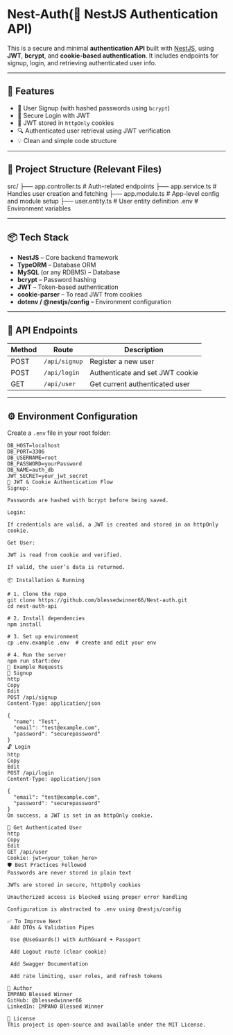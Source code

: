 # Nest-Auth(🔐 NestJS Authentication API)

This is a secure and minimal **authentication API** built with [NestJS](https://nestjs.com/), using **JWT**, **bcrypt**, and **cookie-based authentication**. It includes endpoints for signup, login, and retrieving authenticated user info.

---

## 🚀 Features

- 🧾 User Signup (with hashed passwords using `bcrypt`)
- 🔐 Secure Login with JWT
- 🍪 JWT stored in `httpOnly` cookies
- 🔍 Authenticated user retrieval using JWT verification
- 💡 Clean and simple code structure

---

## 📁 Project Structure (Relevant Files)

src/
├── app.controller.ts # Auth-related endpoints
├── app.service.ts # Handles user creation and fetching
├── app.module.ts # App-level config and module setup
├── user.entity.ts # User entity definition
.env # Environment variables


---

## 📦 Tech Stack

- **NestJS** – Core backend framework
- **TypeORM** – Database ORM
- **MySQL** (or any RDBMS) – Database
- **bcrypt** – Password hashing
- **JWT** – Token-based authentication
- **cookie-parser** – To read JWT from cookies
- **dotenv / @nestjs/config** – Environment configuration

---

## 📮 API Endpoints

| Method | Route         | Description                    |
|--------|---------------|--------------------------------|
| POST   | `/api/signup` | Register a new user            |
| POST   | `/api/login`  | Authenticate and set JWT cookie|
| GET    | `/api/user`   | Get current authenticated user |

---

## ⚙️ Environment Configuration

Create a `.env` file in your root folder:

```env
DB_HOST=localhost
DB_PORT=3306
DB_USERNAME=root
DB_PASSWORD=yourPassword
DB_NAME=auth_db
JWT_SECRET=your_jwt_secret
🔐 JWT & Cookie Authentication Flow
Signup:

Passwords are hashed with bcrypt before being saved.

Login:

If credentials are valid, a JWT is created and stored in an httpOnly cookie.

Get User:

JWT is read from cookie and verified.

If valid, the user’s data is returned.

📦 Installation & Running

# 1. Clone the repo
git clone https://github.com/blessedwinner66/Nest-auth.git
cd nest-auth-api

# 2. Install dependencies
npm install

# 3. Set up environment
cp .env.example .env  # create and edit your env

# 4. Run the server
npm run start:dev
🧠 Example Requests
🔐 Signup
http
Copy
Edit
POST /api/signup
Content-Type: application/json

{
  "name": "Test",
  "email": "test@example.com",
  "password": "securepassword"
}
🔓 Login
http
Copy
Edit
POST /api/login
Content-Type: application/json

{
  "email": "test@example.com",
  "password": "securepassword"
}
On success, a JWT is set in an httpOnly cookie.

👤 Get Authenticated User
http
Copy
Edit
GET /api/user
Cookie: jwt=<your_token_here>
🛡️ Best Practices Followed
Passwords are never stored in plain text

JWTs are stored in secure, httpOnly cookies

Unauthorized access is blocked using proper error handling

Configuration is abstracted to .env using @nestjs/config

✅ To Improve Next
 Add DTOs & Validation Pipes

 Use @UseGuards() with AuthGuard + Passport

 Add Logout route (clear cookie)

 Add Swagger Documentation

 Add rate limiting, user roles, and refresh tokens

🧑 Author
IMPANO Blessed Winner
GitHub: @blessedwinner66
LinkedIn: IMPANO Blessed Winner

📄 License
This project is open-source and available under the MIT License.

